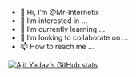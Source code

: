 - 👋 Hi, I’m @Mr-Internetix
- 👀 I’m interested in ...
- 🌱 I’m currently learning ...
- 💞️ I’m looking to collaborate on ...
- 📫 How to reach me ...

[![Ajit Yadav's GitHub stats](https://github-readme-stats.vercel.app/api?username=mr-internetix)](https://github.com/mr-internetix/github-readme-stats)

<!---
Mr-Internetix/Mr-Internetix is a ✨ special ✨ repository because its `README.md` (this file) appears on your GitHub profile.
You can click the Preview link to take a look at your changes.
--->
